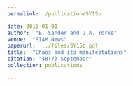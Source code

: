 ```yaml
---
permalink:  /publication/SY15b

date: 2015-01-01
author:  "E. Sander and J.A. Yorke"
venue:  "SIAM News"
paperurl:  ../files/SY15b.pdf
title:  "Chaos and its manifestations"
citation: "48(7) September"
collection: publications

---
```

